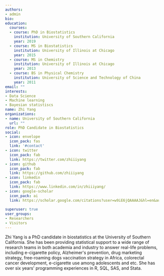 ```yaml
---
authors:
- admin
bio: 
education:
  courses:
  - course: PhD in Biostatistics
    institution: University of Southern California
    year: 2019
  - course: MS in Biostatistics
    institution: University of Illinois at Chicago
    year: 2015  
  - course: MS in Chemistry
    institution: University of Illinois at Chicago
    year: 2013
  - course: BS in Physical Chemistry
    institution: University of Science and Technology of China
    year: 2011
email: ""
interests:
- Data Science
- Machine learning
- Bayesian statistiscs 
name: Zhi Yang
organizations:
- name: University of Southern California
  url: ""
role: PhD Candidate in Biostatistics
social:
- icon: envelope
  icon_pack: fas
  link: '#contact'
- icon: twitter
  icon_pack: fab
  link: https://twitter.com/zhiiiyang
- icon: github
  icon_pack: fab
  link: https://github.com/zhiiiyang
- icon: linkedin
  icon_pack: fab
  link: https://www.linkedin.com/in/zhiiiyang/
- icon: google-scholar
  icon_pack: ai
  link: https://scholar.google.com/citations?user=w9iE6jQAAAAJ&hl=en&authuser=1
  
superuser: true
user_groups:
- Researchers
- Visitors
---
```


Zhi Yang is a PhD candidate in biostatistics at the University of Southern California. She has been providing statistical support to a wide range of research teams in both academia and industry to answer real-life problems, including e-cigarette policy, Alzheimer's prevention, drug marketing strategy, free-roaming dogs vaccination strategy in Africa, colorectal cancer development, e-cigarette use among adolescents and etc. She has over six years' programming experiences in R, SQL, SAS, and Stata. 
